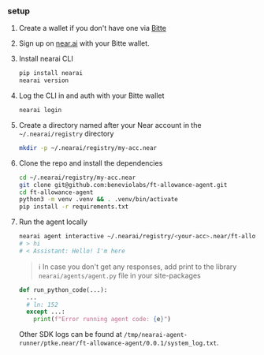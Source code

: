 ### setup

1. Create a wallet if you don't have one via [Bitte](https://wallet.bitte.ai)

1. Sign up on [near.ai](https://app.near.ai/) with your Bitte wallet.

1. Install nearai CLI

   ```sh
   pip install nearai
   nearai version
   ```

1. Log the CLI in and auth with your Bitte wallet

   ```sh
   nearai login
   ```

1. Create a directory named after your Near account in the `~/.nearai/registry` directory

   ```sh
   mkdir -p ~/.nearai/registry/my-acc.near
   ```

1. Clone the repo and install the dependencies

   ```sh
   cd ~/.nearai/registry/my-acc.near
   git clone git@github.com:beneviolabs/ft-allowance-agent.git
   cd ft-allowance-agent
   python3 -m venv .venv && . .venv/bin/activate
   pip install -r requirements.txt
   ```

1. Run the agent locally

   ```sh
   nearai agent interactive ~/.nearai/registry/<your-acc>.near/ft-allowance/0.0.1 --local
   # > hi
   # < Assistant: Hello! I'm here
   ```

   > ℹ️ In case you don't get any responses, add print to the library `nearai/agents/agent.py` file in your site-packages

   ```python
   def run_python_code(...):
     ...
     # ln: 152
     except ...:
       print(f"Error running agent code: {e}")
   ```

   Other SDK logs can be found at `/tmp/nearai-agent-runner/ptke.near/ft-allowance-agent/0.0.1/system_log.txt`.
